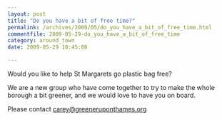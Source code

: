 ```yaml
---
layout: post
title: "Do you have a bit of free time?"
permalink: /archives/2009/05/do_you_have_a_bit_of_free_time.html
commentfile: 2009-05-29-do_you_have_a_bit_of_free_time
category: around_town
date: 2009-05-29 10:45:08

---
```


Would you like to help St Margarets go plastic bag free?

We are a new group who have come together to try to make the whole borough a bit greener, and we would love to have you on board.

Please contact <carey@greeneruponthames.org>
